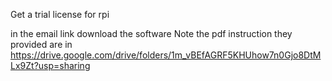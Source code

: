 Get a trial license for rpi

in the email link download the software
Note the pdf instruction they provided are in https://drive.google.com/drive/folders/1m_vBEfAGRF5KHUhow7n0Gjo8DtMLx9Zt?usp=sharing


<!--stackedit_data:
eyJoaXN0b3J5IjpbODkzNDI0MzQ2LDM2NzUzOTIxMF19
-->